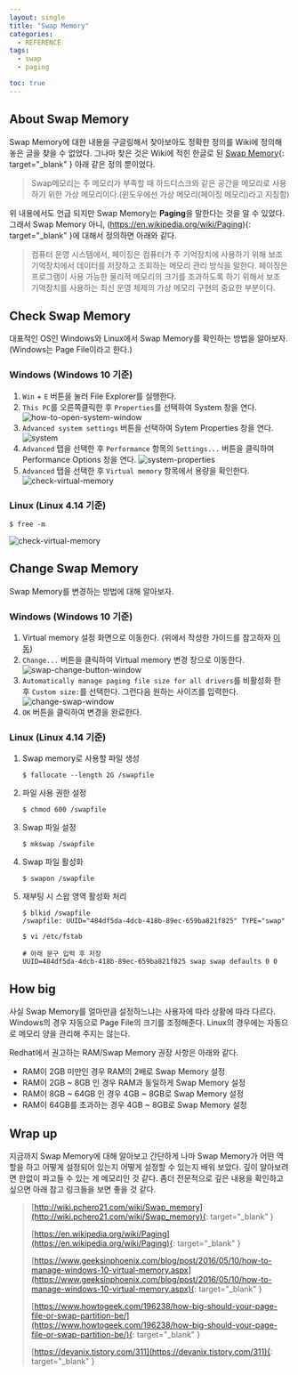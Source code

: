 ```yaml
---
layout: single
title: "Swap Memory"
categories:
  - REFERENCE
tags:
  - swap
  - paging

toc: true
---
```


## About Swap Memory

Swap Memory에 대한 내용을 구글링해서 찾아보아도 정확한 정의를 Wiki에 정의해 놓은 글을 찾을 수 없었다. 그나마 찾은 것은 Wiki에 적힌 한글로 된 [Swap Memory](http://wiki.pchero21.com/wiki/Swap_memory){: target="\_blank" } 아래 같은 정의 뿐이었다.

> Swap메모리는 주 메모리가 부족할 때 하드디스크와 같은 공간을 메모리로 사용하기 위한 가상 메모리이다.(윈도우에선 가상 메모리(페이징 메모리)라고 지칭함)

위 내용에서도 언급 되지만 Swap Memory는 **Paging**을 말한다는 것을 알 수 있었다. 그래서 Swap Memory 아니, (https://en.wikipedia.org/wiki/Paging){: target="\_blank" }에 대해서 정의하면 아래와 같다.

> 컴퓨터 운영 시스템에서, 페이징은 컴퓨터가 주 기억장치에 사용하기 위해 보조기억장치에서 데이터를 저장하고 조회하는 메모리 관리 방식을 말한다. 페이징은 프로그램이 사용 가능한 물리적 메모리의 크기를 조과하도록 하기 위해서 보조 기억장치를 사용하는 최신 운영 체제의 가상 메모리 구현의 중요한 부분이다.

## Check Swap Memory

대표적인 OS인 Windows와 Linux에서 Swap Memory를 확인하는 방법을 알아보자. (Windows는 Page File이라고 한다.)

### Windows (Windows 10 기준)

1. `Win` + `E` 버튼을 눌러 File Explorer를 실행한다.
2. `This PC`를 오른쪽클릭한 후 `Properties`를 선택하여 System 창을 연다.
   ![how-to-open-system-window](/assets/images/posts/swap-memory/how-to-open-system-window.png)
3. `Advanced system settings` 버튼을 선택하여 Sytem Properties 창을 연다.
   ![system](/assets/images/posts/swap-memory/system-window.png)
4. `Advanced` 탭을 선택한 후 `Performance` 항목의 `Settings...` 버튼을 클릭하여 Performance Options 창을 연다.
   ![system-properties](/assets/images/posts/swap-memory/system-properties-window.png)
5. `Advanced` 탭을 선택한 후 `Virtual memory` 항목에서 용량을 확인한다.
   ![check-virtual-memory](/assets/images/posts/swap-memory/check-virtual-memory-window.png)

### Linux (Linux 4.14 기준)

```
$ free -m
```

![check-virtual-memory](/assets/images/posts/swap-memory/check-virtual-memory-linux.png)

## Change Swap Memory

Swap Memory를 변경하는 방법에 대해 알아보자.

### Windows (Windows 10 기준)

1. Virtual memory 설정 화면으로 이동한다. (위에서 작성한 가이드를 참고하자 [이동](/reference/swap-memory/#windows-windows-10-기준))
2. `Change...` 버튼을 클릭하여 Virtual memory 변경 창으로 이동한다.
   ![swap-change-button-window](/assets/images/posts/swap-memory/swap-change-button-window.png)
3. `Automatically manage paging file size for all drivers`를 비활성화 한 후 `Custom size:`를 선택한다. 그런다음 원하는 사이즈를 입력한다.
   ![change-swap-window](/assets/images/posts/swap-memory/change-swap-window.png)
4. `OK` 버튼을 클릭하여 변경을 완료한다.

### Linux (Linux 4.14 기준)

1. Swap memory로 사용할 파일 생성

   ```
   $ fallocate --length 2G /swapfile
   ```

2. 파일 사용 권한 설정

   ```
   $ chmod 600 /swapfile
   ```

3. Swap 파일 설정

   ```
   $ mkswap /swapfile
   ```

4. Swap 파일 활성화

   ```
   $ swapon /swapfile
   ```

5. 재부팅 시 스왑 영역 활성화 처리

   ```
   $ blkid /swapfile
   /swapfile: UUID="484df5da-4dcb-418b-89ec-659ba821f825" TYPE="swap"

   $ vi /etc/fstab

   # 아래 문구 입력 후 저장
   UUID=484df5da-4dcb-418b-89ec-659ba821f825 swap swap defaults 0 0
   ```

## How big

사실 Swap Memory를 얼마만큼 설정하느냐는 사용자에 따라 상황에 따라 다르다. Windows의 경우 자동으로 Page File의 크기를 조정해준다. Linux의 경우에는 자동으로 메모리 양을 관리해 주지는 않는다.

Redhat에서 권고하는 RAM/Swap Memory 권장 사항은 아래와 같다.

- RAM이 2GB 미만인 경우 RAM의 2배로 Swap Memory 설정
- RAM이 2GB ~ 8GB 인 경우 RAM과 동일하게 Swap Memory 설정
- RAM이 8GB ~ 64GB 인 경우 4GB ~ 8GB로 Swap Memory 설정
- RAM이 64GB를 초과하는 경우 4GB ~ 8GB로 Swap Memory 설정

## Wrap up

지금까지 Swap Memory에 대해 알아보고 간단하게 나마 Swap Memory가 어떤 역할을 하고 어떻게 설정되어 있는지 어떻게 설정할 수 있는지 배워 보았다. 깊이 알아보려면 한없이 파고들 수 있는 게 메모리인 것 같다. 좀더 전문적으로 깊은 내용을 확인하고 싶으면 아래 참고 링크들을 보면 좋을 것 같다.

> [http://wiki.pchero21.com/wiki/Swap_memory](http://wiki.pchero21.com/wiki/Swap_memory){: target="\_blank" }
>
> [https://en.wikipedia.org/wiki/Paging](https://en.wikipedia.org/wiki/Paging){: target="\_blank" }
>
> [https://www.geeksinphoenix.com/blog/post/2016/05/10/how-to-manage-windows-10-virtual-memory.aspx](https://www.geeksinphoenix.com/blog/post/2016/05/10/how-to-manage-windows-10-virtual-memory.aspx){: target="\_blank" }
>
> [https://www.howtogeek.com/196238/how-big-should-your-page-file-or-swap-partition-be/](https://www.howtogeek.com/196238/how-big-should-your-page-file-or-swap-partition-be/){: target="\_blank" }
>
> [https://devanix.tistory.com/311](https://devanix.tistory.com/311){: target="\_blank" }

